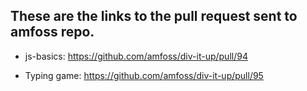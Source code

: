 ## These are the links to the pull request sent to amfoss repo.

- js-basics: https://github.com/amfoss/div-it-up/pull/94

- Typing game: https://github.com/amfoss/div-it-up/pull/95